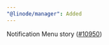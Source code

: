 ```yaml
---
"@linode/manager": Added
---
```


Notification Menu story ([#10950](https://github.com/linode/manager/pull/10950))
